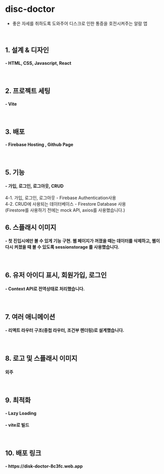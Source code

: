 
<h1> disc-doctor </h1>

- 좋은 자세를 취하도록 도와주어 디스크로 인한 통증을 호전시켜주는 알람 앱

<br/>

<h2> 1. 설계 & 디자인  </h2>
<h4> - HTML, CSS, Javascript, React </h4>
<br/>


<h2> 2. 프로젝트 세팅  </h2> 
<h4> - Vite </h4> 
<br/>


<h2> 3. 배포  </h2>
<h4> - Firebase Hosting , Github Page </h4> 
<br/>


<h2> 5. 기능  </h2> 
<h4> - 가입, 로그인, 로그아웃, CRUD </h4> 
   4-1. 가입, 로그인, 로그아웃 - Firebase Authentication사용<br/>
   4-2. CRUD에 사용되는 데이터베이스 - Firestore Database 사용<br/>
         (Firestore를 사용하기 전에는 mock API, axios를 사용했습니다.) 
<br/>



<h2> 6. 스플래시 이미지  </h2> 
<h4> -  첫 진입시에만 볼 수 있게 기능 구현.  웹 페이지가 꺼졌을 때는 데이터를 삭제하고, 웹이 다시 켜졌을 때 볼 수 있도록 sessionstorage 를 사용했습니다. </h4> 
<br/>


<h2> 6. 유저 아이디 표시, 회원가입, 로그인  </h2> 
<h4> - Context API로 전역상태로 처리했습니다. </h4> 
<br/>

<h2> 7. 여러 애니메이션  </h2> 
<h4>  - 리액트 라우터 구조(중첩 라우터, 조건부 렌더링)로 설계했습니다. </h4> 
<br/>

<h2> 8. 로고 및 스플래시 이미지  </h2> 
<h4>  외주 </h4> 
<br/>


<h2> 9. 최적화  </h2> 
<h4>   - Lazy Loading </h4> 
<h4>   - vite로 빌드  </h4> 
<br/>


 <h2> 10. 배포 링크  </h2> 
 <h4>   - https://disk-doctor-8c3fc.web.app </h4> 
   

 
 



<br>
 <!-- 1. node.js
 2. npm create vite 
 3. npm i react-router-dom 
 4. npm install react-icons -->
